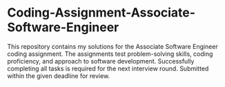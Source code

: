# Coding-Assignment-Associate-Software-Engineer
This repository contains my solutions for the Associate Software Engineer coding assignment. The assignments test problem-solving skills, coding proficiency, and approach to software development. Successfully completing all tasks is required for the next interview round. Submitted within the given deadline for review.

